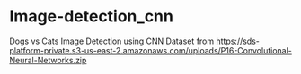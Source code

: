 # Image-detection_cnn
Dogs vs Cats Image Detection using CNN 
Dataset from  https://sds-platform-private.s3-us-east-2.amazonaws.com/uploads/P16-Convolutional-Neural-Networks.zip
